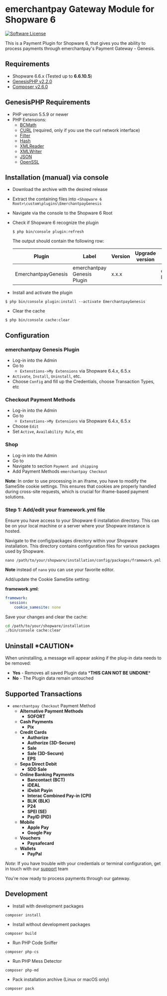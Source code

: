 emerchantpay Gateway Module for Shopware 6
=============================

[![Software License](https://img.shields.io/badge/license-GPL-green.svg?style=flat)](LICENSE)

This is a Payment Plugin for Shopware 6, that gives you the ability to process payments through emerchantpay's Payment Gateway - Genesis.

Requirements
------------

* Shopware 6.6.x (Tested up to __6.6.10.5__)
* [GenesisPHP v2.2.0](https://github.com/GenesisGateway/genesis_php/releases/tag/2.2.0)
* [Composer v2.6.0](https://github.com/composer/composer/releases/tag/2.6.0)

GenesisPHP Requirements
------------

* PHP version 5.5.9 or newer
* PHP Extensions:
    * [BCMath](https://php.net/bcmath)
    * [CURL](https://php.net/curl) (required, only if you use the curl network interface)
    * [Filter](https://php.net/filter)
    * [Hash](https://php.net/hash)
    * [XMLReader](https://php.net/xmlreader)
    * [XMLWriter](https://php.net/xmlwriter)
    * [JSON](https://www.php.net/manual/en/book.json)
    * [OpenSSL](https://www.php.net/manual/en/book.openssl.php)

Installation (manual) via console
---------------------
* Download the archive with the desired release
* Extract the containing files into `<Shopware 6 Root>\custom\plugins\EmerchantpayGenesis`
* Navigate via the console to the Shopware 6 Root
* Check if Shopware 6 recognize the plugin

  ```$ php bin/console plugin:refresh```

  The output should contain the following row:

  | Plugin | Label | Version | Upgrade version | Author | Installed | Active | Upgradeable |
  | --- | --- | --- | --- | --- | --- | --- | --- |
  | EmerchantpayGenesis | emerchantpay Genesis Plugin | x.x.x |  | emerchantpay Ltd | No | No | No |

* Install and activate the plugin

```$ php bin/console plugin:install --activate EmerchantpayGenesis```

* Clear the cache

```$ php bin/console cache:clear```

Configuration
---------------------
### emerchantpay Genesis Plugin
* Log-in into the Admin
* Go to
  * `Extenstions->My Extensions` via Shopware 6.4.x, 6.5.x
* `Activate`, `Install`, `Uninstall`, etc.
* Choose `Config` and fill up the Credentials, choose Transaction Types, etc

### Checkout Payment Methods
* Log-in into the Admin
* Go to
  * `Extenstions->My Extensions` via Shopware 6.4.x, 6.5.x
* Choose `Edit`
* Set `Active`, `Availability Rule`, etc

### Shop
* Log-in into the Admin
* Go to <Your Shop>
* Navigate to section `Payment and shipping`
* Add Payment Methods `emerchantpay Checkout`

**Note**: In order to use processing in an iframe, you have to modify the SameSite cookie settings. This ensures that cookies are properly handled during cross-site requests, which is crucial for iframe-based payment solutions.

### Step 1: Add/edit your framework.yml file
Ensure you have access to your Shopware 6 installation directory. This can be on your local machine or a server where your Shopware instance is hosted.

Navigate to the config/packages directory within your Shopware installation. This directory contains configuration files for various packages used by Shopware.

```shell
nano /path/to/your/shopware/installation/config/packages/framework.yml
```
**Note** instead of `nano` you can use your favorite editor.

Add/update the Cookie SameSite setting:

**framework.yml**:
```yaml
framework:
  session:
    cookie_samesite: none
```

Save your changes and clear the cache:
```sh
cd /path/to/your/shopware/installation
./bin/console cache:clear
```

Uninstall \*CAUTION\*
---------------------
When uninstalling, a message will appear asking if the plug-in data needs to be removed:
* **Yes** - Removes all saved Plugin data \***THIS CAN NOT BE UNDONE**\*
* **No** - The Plugin data remain untouched

Supported Transactions
---------------------
* ```emerchantpay Checkout``` Payment Method
  * __Alternative Payment Methods__
    * __SOFORT__
  * __Cash Payments__
    * __Pix__
  * __Credit Cards__
    * __Authorize__
    * __Authorize (3D-Secure)__
    * __Sale__
    * __Sale (3D-Secure)__
    * __EPS__
  * __Sepa Direct Debit__
    * __SDD Sale__
  * __Online Banking Payments__
    * __Bancontact (BCT)__
    * __iDEAL__
    * __iDebit Payin__
    * __Interac Combined Pay-in (CPI)__
    * __BLIK (BLK)__
    * __P24__
    * __SPEI (SE)__
    * __PayID (PID)__
  * __Mobile__
    * __Apple Pay__
    * __Google Pay__
  * __Vouchers__
    * __Paysafecard__
  * __Wallets__
    * __PayPal__ 

_Note_: If you have trouble with your credentials or terminal configuration, get in touch with our [support] team

You're now ready to process payments through our gateway.

Development
------------
* Install with development packages
```shell
composer install
```
* Install without development packages
```shell
composer build
```
* Run PHP Code Sniffer
```shell
composer php-cs
```
* Run PHP Mess Detector
```shell
composer php-md
```
* Pack installation archive (Linux or macOS only)
```shell
composer pack
```

[support]: mailto:tech-support@emerchantpay.com
